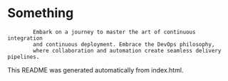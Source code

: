 # Something


            Embark on a journey to master the art of continuous integration 
            and continuous deployment. Embrace the DevOps philosophy, 
            where collaboration and automation create seamless delivery pipelines.
        

This README was generated automatically from index.html.